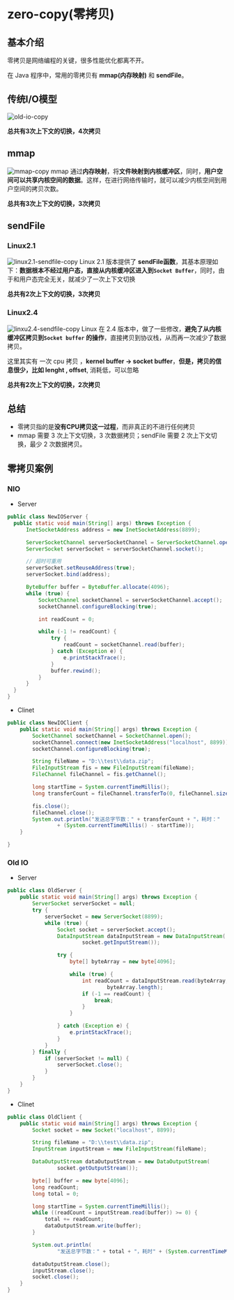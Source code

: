 # zero-copy(零拷贝)
## 基本介绍
零拷贝是网络编程的关键，很多性能优化都离不开。

在 Java 程序中，常用的零拷贝有 **mmap(内存映射)** 和 **sendFile**。

## 传统I/O模型
![old-io-copy](/assets/old-io-copy.png)

**总共有3次上下文的切换，4次拷贝**

## mmap
![mmap-copy](/assets/mmap-copy.png)
mmap 通过**内存映射**，将**文件映射到内核缓冲区**，同时，**用户空间可以共享内核空间的数据**。这样，在进行网络传输时，就可以减少内核空间到用户空间的拷贝次数。

**总共有3次上下文的切换，3次拷贝**

## sendFile
### Linux2.1
![linux2.1-sendfile-copy](/assets/linux2.1-sendfile-copy.png)
Linux 2.1 版本提供了 **sendFile函数**，其基本原理如下：**数据根本不经过用户态，直接从内核缓冲区进入到`Socket Buffer`**，同时，由于和用户态完全无关，就减少了一次上下文切换

**总共有2次上下文的切换，3次拷贝**

### Linux2.4
![linxu2.4-sendfile-copy](/assets/linxu2.4-sendfile-copy.png)
Linux 在 2.4 版本中，做了一些修改，**避免了从内核缓冲区拷贝到`Socket buffer` 的操作**，直接拷贝到协议栈，从而再一次减少了数据拷贝。

这里其实有 一次 cpu  拷贝 ，**kernel buffer -> socket buffer**，**但是，拷贝的信息很少，比如 lenght , offset**,  消耗低，可以忽略

**总共有2次上下文的切换，2次拷贝**

## 总结
* 零拷贝指的是**没有CPU拷贝这一过程**，而非真正的不进行任何拷贝
* mmap 需要 3 次上下文切换，3 次数据拷贝；sendFile 需要 2 次上下文切换，最少 2 次数据拷贝。

## 零拷贝案例
### NIO
* Server
```java
public class NewIOServer {
  public static void main(String[] args) throws Exception {
      InetSocketAddress address = new InetSocketAddress(8899);

      ServerSocketChannel serverSocketChannel = ServerSocketChannel.open();
      ServerSocket serverSocket = serverSocketChannel.socket();

      // 超时可重用
      serverSocket.setReuseAddress(true);
      serverSocket.bind(address);

      ByteBuffer buffer = ByteBuffer.allocate(4096);
      while (true) {
          SocketChannel socketChannel = serverSocketChannel.accept();
          socketChannel.configureBlocking(true);

          int readCount = 0;

          while (-1 != readCount) {
              try {
                  readCount = socketChannel.read(buffer);
              } catch (Exception e) {
                  e.printStackTrace();
              }
              buffer.rewind();
          }
      }
  }
}
```
* Clinet
```java
public class NewIOClient {
	public static void main(String[] args) throws Exception {
		SocketChannel socketChannel = SocketChannel.open();
		socketChannel.connect(new InetSocketAddress("localhost", 8899));
		socketChannel.configureBlocking(true);

		String fileName = "D:\\test\\data.zip";
		FileInputStream fis = new FileInputStream(fileName);
		FileChannel fileChannel = fis.getChannel();

		long startTime = System.currentTimeMillis();
		long transferCount = fileChannel.transferTo(0, fileChannel.size(), socketChannel);

		fis.close();
		fileChannel.close();
		System.out.println("发送总字节数：" + transferCount + "，耗时："
				+ (System.currentTimeMillis() - startTime));
	}

}
```

### Old IO
* Server
```java
public class OldServer {
	public static void main(String[] args) throws Exception {
		ServerSocket serverSocket = null;
		try {
			serverSocket = new ServerSocket(8899);
			while (true) {
				Socket socket = serverSocket.accept();
				DataInputStream dataInputStream = new DataInputStream(
						socket.getInputStream());

				try {
					byte[] byteArray = new byte[4096];

					while (true) {
						int readCount = dataInputStream.read(byteArray, 0,
								byteArray.length);
						if (-1 == readCount) {
							break;
						}
					}

				} catch (Exception e) {
					e.printStackTrace();
				}
			}
		} finally {
			if (serverSocket != null) {
				serverSocket.close();
			}
		}
	}
}
```

* Clinet
```java
public class OldClient {
	public static void main(String[] args) throws Exception {
		Socket socket = new Socket("localhost", 8899);

		String fileName = "D:\\test\\data.zip";
		InputStream inputStream = new FileInputStream(fileName);

		DataOutputStream dataOutputStream = new DataOutputStream(
				socket.getOutputStream());

		byte[] buffer = new byte[4096];
		long readCount;
		long total = 0;

		long startTime = System.currentTimeMillis();
		while ((readCount = inputStream.read(buffer)) >= 0) {
			total += readCount;
			dataOutputStream.write(buffer);
		}

		System.out.println(
				"发送总字节数：" + total + "，耗时" + (System.currentTimeMillis() - startTime));

		dataOutputStream.close();
		inputStream.close();
		socket.close();
	}
}
```
